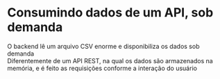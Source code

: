 # Consumindo dados de um API, sob demanda

O backend lê um arquivo CSV enorme e disponibiliza os dados sob demanda <br>
Diferentemente de um API REST, na qual os dados são armazenados na memória, e é feito as requisições conforme a interação do usuário